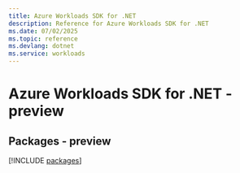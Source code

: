 ```yaml
---
title: Azure Workloads SDK for .NET
description: Reference for Azure Workloads SDK for .NET
ms.date: 07/02/2025
ms.topic: reference
ms.devlang: dotnet
ms.service: workloads
---
```

# Azure Workloads SDK for .NET - preview
## Packages - preview
[!INCLUDE [packages](workloads-index.md)]